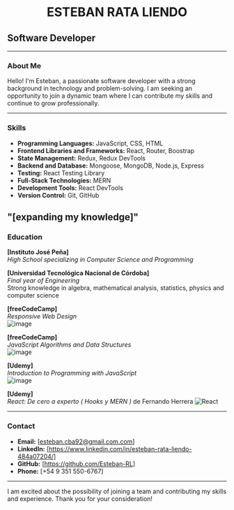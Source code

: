 <h1 align="center"> ESTEBAN RATA LIENDO</h1>

## Software Developer

---

### About Me

Hello! I'm Esteban, a passionate software developer with a strong background in technology and problem-solving. I am seeking an opportunity to join a dynamic team where I can contribute my skills and continue to grow professionally.

---

### Skills

- **Programming Languages:**                 JavaScript,           CSS,            HTML
- **Frontend Libraries and Frameworks:**     React,                Router,         Boostrap
- **State Management:**                      Redux,                Redux DevTools
- **Backend and Database:**                  Mongoose,             MongoDB,        Node.js,   Express
- **Testing:**                               React Testing Library
- **Full-Stack Technologies:**               MERN
- **Development Tools:**                     React DevTools
- **Version Control:**                       Git,                  GitHub


"[expanding my knowledge]"
---

### Education

**[Instituto José Peña]**  
*High School specializing in Computer Science and Programming*  

**[Universidad Tecnológica Nacional de Córdoba]**  
*Final year of Engineering*  
Strong knowledge in algebra, mathematical analysis, statistics, physics and computer science

**[freeCodeCamp]**  
*Responsive Web Design*  
![image](https://github.com/user-attachments/assets/8cbcf208-aa2f-46ba-99c5-4132710b06a9)


**[freeCodeCamp]**  
*JavaScript Algorithms and Data Structures*  
![image](https://github.com/user-attachments/assets/a259f61d-be49-43d5-948d-c145285c7f1f)


**[Udemy]**  
*Introduction to Programming with JavaScript*  
![image](https://github.com/user-attachments/assets/c3ee2950-33fe-4921-a2a8-5bd39f632f04)


**[Udemy]**  
*React: De cero a experto ( Hooks y MERN )* de Fernando Herrera
![React](https://github.com/user-attachments/assets/f88385e8-7321-4498-a97a-07dcb8b93105)



---

### Contact

- **Email:** [esteban.cba92@gmail.com.com]
- **LinkedIn:** [https://www.linkedin.com/in/esteban-rata-liendo-484a07204/]
- **GitHub:** [https://github.com/Esteban-RL]
- **Phone:** [+54 9 351 550-6767]

---

I am excited about the possibility of joining a team and contributing my skills and experience. Thank you for your consideration!
